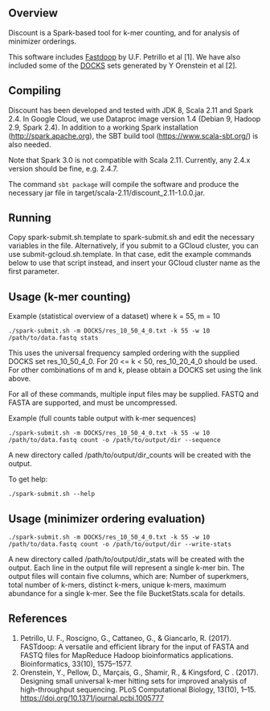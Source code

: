 ## Overview

Discount is a Spark-based tool for k-mer counting, and for analysis of minimizer orderings.

This software includes [Fastdoop](https://github.com/umbfer/fastdoop) by U.F. Petrillo et al [1].
We have also included some of the [DOCKS](http://acgt.cs.tau.ac.il/docks/) sets generated by Y Orenstein et al [2].
 
## Compiling

Discount has been developed and tested with JDK 8, Scala 2.11 and Spark 2.4.
In Google Cloud, we use Dataproc image version 1.4 (Debian 9, Hadoop 2.9, Spark 2.4).
In addition to a working Spark installation (http://spark.apache.org), 
the SBT build tool (https://www.scala-sbt.org/) is also needed.

Note that Spark 3.0 is not compatible with Scala 2.11. Currently, any 2.4.x version should be fine, e.g. 2.4.7.

The command `sbt package` will compile the software and produce the necessary jar file in 
target/scala-2.11/discount_2.11-1.0.0.jar. 

## Running

Copy spark-submit.sh.template to spark-submit.sh and edit the necessary variables in the file.
Alternatively, if you submit to a GCloud cluster, you can use submit-gcloud.sh.template. In that case,
edit the example commands below to use that script instead, and insert your GCloud cluster name as the first parameter.

## Usage (k-mer counting)

Example (statistical overview of a dataset) where k = 55, m = 10
 
`
./spark-submit.sh -m DOCKS/res_10_50_4_0.txt -k 55 -w 10 /path/to/data.fastq stats
`

This uses the universal frequency sampled ordering with the supplied DOCKS set res_10_50_4_0. For 
20 <= k < 50, res_10_20_4_0 should be used. For other combinations of m and k, please obtain a DOCKS set
using the link above.

For all of these commands, multiple input files may be supplied. FASTQ and FASTA are supported, and must be uncompressed.


Example (full counts table output with k-mer sequences)

`
./spark-submit.sh -m DOCKS/res_10_50_4_0.txt -k 55 -w 10 /path/to/data.fastq count -o /path/to/output/dir --sequence
`

A new directory called /path/to/output/dir_counts will be created with the output.

To get help:

`
./spark-submit.sh --help
`

## Usage (minimizer ordering evaluation)

`
./spark-submit.sh -m DOCKS/res_10_50_4_0.txt -k 55 -w 10 /path/to/data.fastq count -o /path/to/output/dir --write-stats
`

A new directory called /path/to/output/dir_stats will be created with the output.
Each line in the output file will represent a single k-mer bin. The output files will contain five columns, which are:
Number of superkmers, total number of k-mers, distinct k-mers, unique k-mers, maximum abundance for a single k-mer.
See the file BucketStats.scala for details. 


## References

1. Petrillo, U. F., Roscigno, G., Cattaneo, G., & Giancarlo, R. (2017). FASTdoop: A versatile and efficient library for the input of FASTA and FASTQ files for MapReduce Hadoop bioinformatics applications. Bioinformatics, 33(10), 1575–1577.
2. Orenstein, Y., Pellow, D., Marçais, G., Shamir, R., & Kingsford, C . (2017). Designing small universal k-mer hitting sets for improved analysis of high-throughput sequencing. PLoS Computational Biology, 13(10), 1–15. https://doi.org/10.1371/journal.pcbi.1005777
